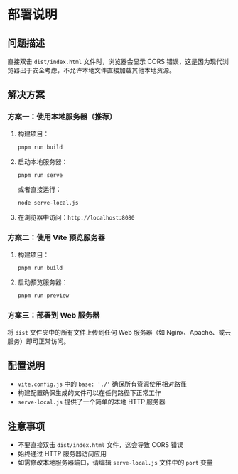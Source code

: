 # 部署说明

## 问题描述
直接双击 `dist/index.html` 文件时，浏览器会显示 CORS 错误，这是因为现代浏览器出于安全考虑，不允许本地文件直接加载其他本地资源。

## 解决方案

### 方案一：使用本地服务器（推荐）
1. 构建项目：
   ```bash
   pnpm run build
   ```

2. 启动本地服务器：
   ```bash
   pnpm run serve
   ```
   或者直接运行：
   ```bash
   node serve-local.js
   ```

3. 在浏览器中访问：`http://localhost:8080`

### 方案二：使用 Vite 预览服务器
1. 构建项目：
   ```bash
   pnpm run build
   ```

2. 启动预览服务器：
   ```bash
   pnpm run preview
   ```

### 方案三：部署到 Web 服务器
将 `dist` 文件夹中的所有文件上传到任何 Web 服务器（如 Nginx、Apache、或云服务）即可正常访问。

## 配置说明
- `vite.config.js` 中的 `base: './'` 确保所有资源使用相对路径
- 构建配置确保生成的文件可以在任何路径下正常工作
- `serve-local.js` 提供了一个简单的本地 HTTP 服务器

## 注意事项
- 不要直接双击 `dist/index.html` 文件，这会导致 CORS 错误
- 始终通过 HTTP 服务器访问应用
- 如需修改本地服务器端口，请编辑 `serve-local.js` 文件中的 `port` 变量